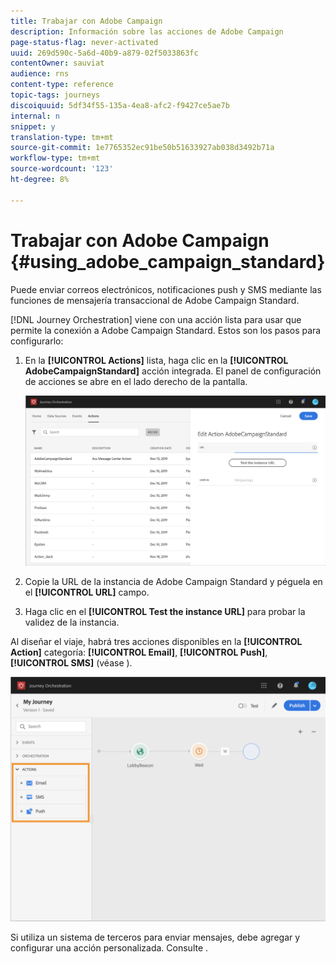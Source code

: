 ```yaml
---
title: Trabajar con Adobe Campaign
description: Información sobre las acciones de Adobe Campaign
page-status-flag: never-activated
uuid: 269d590c-5a6d-40b9-a879-02f5033863fc
contentOwner: sauviat
audience: rns
content-type: reference
topic-tags: journeys
discoiquuid: 5df34f55-135a-4ea8-afc2-f9427ce5ae7b
internal: n
snippet: y
translation-type: tm+mt
source-git-commit: 1e7765352ec91be50b51633927ab038d3492b71a
workflow-type: tm+mt
source-wordcount: '123'
ht-degree: 8%

---
```



# Trabajar con Adobe Campaign {#using_adobe_campaign_standard}

Puede enviar correos electrónicos, notificaciones push y SMS mediante las funciones de mensajería transaccional de Adobe Campaign Standard.

[!DNL Journey Orchestration] viene con una acción lista para usar que permite la conexión a Adobe Campaign Standard. Estos son los pasos para configurarlo:

1. En la **[!UICONTROL Actions]** lista, haga clic en la **[!UICONTROL AdobeCampaignStandard]** acción integrada. El panel de configuración de acciones se abre en el lado derecho de la pantalla.

   ![](../assets/actioncampaign.png)

1. Copie la URL de la instancia de Adobe Campaign Standard y péguela en el **[!UICONTROL URL]** campo.

1. Haga clic en el **[!UICONTROL Test the instance URL]** para probar la validez de la instancia.

Al diseñar el viaje, habrá tres acciones disponibles en la **[!UICONTROL Action]** categoría: **[!UICONTROL Email]**, **[!UICONTROL Push]**, **[!UICONTROL SMS]** (véase [](../building-journeys/using-adobe-campaign-actions.md)).

![](../assets/journey58.png)

Si utiliza un sistema de terceros para enviar mensajes, debe agregar y configurar una acción personalizada. Consulte [](../action/about-custom-action-configuration.md).
